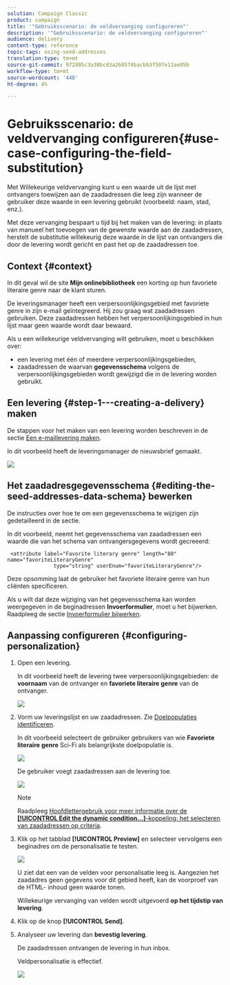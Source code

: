 ```yaml
---
solution: Campaign Classic
product: campaign
title: '"Gebruiksscenario: de veldvervanging configureren"'
description: '"Gebruiksscenario: de veldvervanging configureren"'
audience: delivery
content-type: reference
topic-tags: using-seed-addresses
translation-type: tm+mt
source-git-commit: 972885c3a38bcd3a260574bacbb3f507e11ae05b
workflow-type: tm+mt
source-wordcount: '448'
ht-degree: 4%

---
```



# Gebruiksscenario: de veldvervanging configureren{#use-case-configuring-the-field-substitution}

Met Willekeurige veldvervanging kunt u een waarde uit de lijst met ontvangers toewijzen aan de zaadadressen die leeg zijn wanneer de gebruiker deze waarde in een levering gebruikt (voorbeeld: naam, stad, enz.).

Met deze vervanging bespaart u tijd bij het maken van de levering: in plaats van manueel het toevoegen van de gewenste waarde aan de zaadadressen, herstelt de substitutie willekeurig deze waarde in de lijst van ontvangers die door de levering wordt gericht en past het op de zaadadressen toe.

## Context {#context}

In dit geval wil de site **Mijn onlinebibliotheek** een korting op hun favoriete literaire genre naar de klant sturen.

De leveringsmanager heeft een verpersoonlijkingsgebied met favoriete genre in zijn e-mail geïntegreerd. Hij zou graag wat zaadadressen gebruiken. Deze zaadadressen hebben het verpersoonlijkingsgebied in hun lijst maar geen waarde wordt daar bewaard.

Als u een willekeurige veldvervanging wilt gebruiken, moet u beschikken over:

* een levering met één of meerdere verpersoonlijkingsgebieden,
* zaadadressen de waarvan **gegevensschema** volgens de verpersoonlijkingsgebieden wordt gewijzigd die in de levering worden gebruikt.

## Een levering {#step-1---creating-a-delivery} maken

De stappen voor het maken van een levering worden beschreven in de sectie [Een e-maillevering maken](../../delivery/using/creating-an-email-delivery.md).

In dit voorbeeld heeft de leveringsmanager de nieuwsbrief gemaakt.

![](assets/dlv_seeds_usecase_24.png)

## Het zaadadresgegevensschema {#editing-the-seed-addresses-data-schema} bewerken

De instructies over hoe te om een gegevensschema te wijzigen zijn gedetailleerd in de sectie.

In dit voorbeeld, neemt het gegevensschema van zaadadressen een waarde die van het schema van ontvangersgegevens wordt gecreeerd:

```
 <attribute label="Favorite literary genre" length="80" name="favoriteLiteraryGenre"
               type="string" userEnum="favoriteLiteraryGenre"/>
```

Deze opsomming laat de gebruiker het favoriete literaire genre van hun cliënten specificeren.

Als u wilt dat deze wijziging van het gegevensschema kan worden weergegeven in de beginadressen **Invoerformulier**, moet u het bijwerken. Raadpleeg de sectie [Invoerformulier bijwerken](../../delivery/using/use-case--selecting-seed-addresses-on-criteria.md#updating-the-input-form).

## Aanpassing configureren {#configuring-personalization}

1. Open een levering.

   In dit voorbeeld heeft de levering twee verpersoonlijkingsgebieden: de **voornaam** van de ontvanger en **favoriete literaire genre** van de ontvanger.

   ![](assets/dlv_seeds_usecase_25.png)

1. Vorm uw leveringslijst en uw zaadadressen. Zie [Doelpopulaties identificeren](../../delivery/using/steps-defining-the-target-population.md).

   In dit voorbeeld selecteert de gebruiker gebruikers van wie **Favoriete literaire genre** Sci-Fi als belangrijkste doelpopulatie is.

   ![](assets/dlv_seeds_usecase_26.png)

   De gebruiker voegt zaadadressen aan de levering toe.

   ![](assets/dlv_seeds_usecase_27.png)

   >[!NOTE]
   >
   >Raadpleeg [Hoofdlettergebruik voor meer informatie over de **[!UICONTROL Edit the dynamic condition...]**-koppeling: het selecteren van zaadadressen op criteria](../../delivery/using/use-case--selecting-seed-addresses-on-criteria.md).

1. Klik op het tabblad **[!UICONTROL Preview]** en selecteer vervolgens een beginadres om de personalisatie te testen.

   ![](assets/dlv_seeds_usecase_28.png)

   U ziet dat een van de velden voor personalisatie leeg is. Aangezien het zaadadres geen gegevens voor dit gebied heeft, kan de voorproef van de HTML- inhoud geen waarde tonen.

   Willekeurige vervanging van velden wordt uitgevoerd **op het tijdstip van levering**.

1. Klik op de knop **[!UICONTROL Send]**.
1. Analyseer uw levering dan **bevestig levering**.

   De zaadadressen ontvangen de levering in hun inbox.

   Veldpersonalisatie is effectief.

   ![](assets/dlv_seeds_usecase_08.png)
